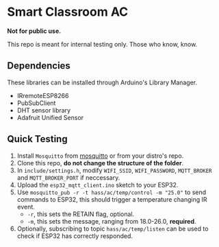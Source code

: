 # Smart Classroom AC

**Not for public use.**

 This repo is meant for internal testing only. Those who know, know.

## Dependencies
These libraries can be installed through Arduino's Library Manager.
- IRremoteESP8266
- PubSubClient
- DHT sensor library
- Adafruit Unified Sensor

## Quick Testing
1. Install `Mosquitto` from [mosquitto](https://mosquitto.org) or from your distro's repo.
1. Clone this repo, **do not change the structure of the folder**.
1. In `include/settings.h`, modify `WIFI_SSID`, `WIFI_PASSWORD`, `MQTT_BROKER` and `MQTT_BROKER_PORT` if neccessary.
1. Upload the `esp32_mqtt_client.ino` sketch to your ESP32.
1. Use `mosquitto_pub -r -t hass/ac/temp/control -m "25.0"` to send commands to ESP32, this should trigger a temperature changing IR event.
    - `-r`, this sets the RETAIN flag, optional.
    - `-m`, this sets the message, ranging from 18.0-26.0, **required**.
1. Optionally, subscribing to topic `hass/ac/temp/listen` can be used to check if ESP32 has correctly responded.
